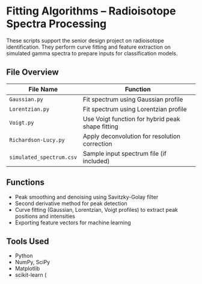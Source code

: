 # Fitting Algorithms – Radioisotope Spectra Processing

These scripts support the senior design project on radioisotope identification. They perform curve fitting and feature extraction on simulated gamma spectra to prepare inputs for classification models.

## File Overview

| File Name                | Function                                         |
| ------------------------ | ------------------------------------------------ |
| `Gaussian.py`            | Fit spectrum using Gaussian profile              |
| `Lorentzian.py`          | Fit spectrum using Lorentzian profile            |
| `Voigt.py`               | Use Voigt function for hybrid peak shape fitting |
| `Richardson-Lucy.py`     | Apply deconvolution for resolution correction    |
| `simulated_spectrum.csv` | Sample input spectrum file (if included)         |


## Functions
- Peak smoothing and denoising using Savitzky-Golay filter
- Second derivative method for peak detection
- Curve fitting (Gaussian, Lorentzian, Voigt profiles) to extract peak positions and intensities
- Exporting feature vectors for machine learning

## Tools Used
- Python
- NumPy, SciPy
- Matplotlib
- scikit-learn (
